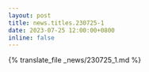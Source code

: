 ```yaml
---
layout: post
title: news.titles.230725-1
date: 2023-07-25 12:00:00+0800
inline: false
---
```


{% translate_file _news/230725_1.md %}
